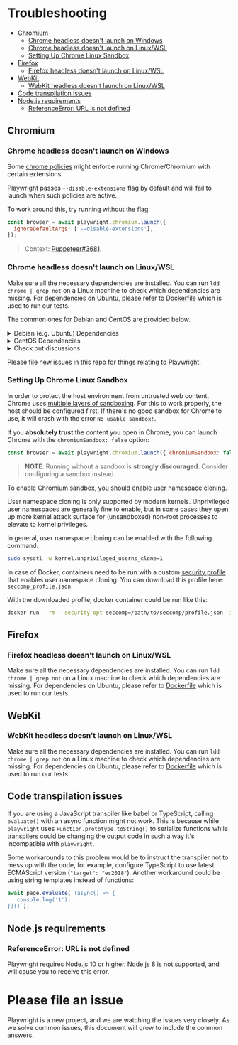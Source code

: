 # Troubleshooting

<!-- GEN:toc -->
- [Chromium](#chromium)
  * [Chrome headless doesn't launch on Windows](#chrome-headless-doesnt-launch-on-windows)
  * [Chrome headless doesn't launch on Linux/WSL](#chrome-headless-doesnt-launch-on-linuxwsl)
  * [Setting Up Chrome Linux Sandbox](#setting-up-chrome-linux-sandbox)
- [Firefox](#firefox)
  * [Firefox headless doesn't launch on Linux/WSL](#firefox-headless-doesnt-launch-on-linuxwsl)
- [WebKit](#webkit)
  * [WebKit headless doesn't launch on Linux/WSL](#webkit-headless-doesnt-launch-on-linuxwsl)
- [Code transpilation issues](#code-transpilation-issues)
- [Node.js requirements](#nodejs-requirements)
  * [ReferenceError: URL is not defined](#referenceerror-url-is-not-defined)
<!-- GEN:stop -->

## Chromium

### Chrome headless doesn't launch on Windows

Some [chrome policies](https://support.google.com/chrome/a/answer/7532015?hl=en) might enforce running Chrome/Chromium
with certain extensions.

Playwright passes `--disable-extensions` flag by default and will fail to launch when such policies are active.

To work around this, try running without the flag:

```js
const browser = await playwright.chromium.launch({
  ignoreDefaultArgs: ['--disable-extensions'],
});
```

> Context: [Puppeteer#3681](https://github.com/puppeteer/puppeteer/issues/3681#issuecomment-447865342).

### Chrome headless doesn't launch on Linux/WSL

Make sure all the necessary dependencies are installed. You can run `ldd chrome | grep not` on a Linux
machine to check which dependencies are missing. For dependencies on Ubuntu, please refer to [Dockerfile](https://github.com/microsoft/playwright/blob/master/docs/docker/Dockerfile.bionic) which is used to run our tests.

The common ones for Debian and CentOS are provided below.

<details>
<summary>Debian (e.g. Ubuntu) Dependencies</summary>

```
gconf-service
libasound2
libatk1.0-0
libatk-bridge2.0-0
libc6
libcairo2
libcups2
libdbus-1-3
libexpat1
libfontconfig1
libgcc1
libgconf-2-4
libgdk-pixbuf2.0-0
libglib2.0-0
libgtk-3-0
libnspr4
libpango-1.0-0
libpangocairo-1.0-0
libstdc++6
libx11-6
libx11-xcb1
libxcb1
libxcomposite1
libxcursor1
libxdamage1
libxext6
libxfixes3
libxi6
libxrandr2
libxrender1
libxss1
libxtst6
ca-certificates
fonts-liberation
libappindicator1
libnss3
lsb-release
xdg-utils
wget
libgbm1
```
</details>

<details>
<summary>CentOS Dependencies</summary>

```
pango.x86_64
libXcomposite.x86_64
libXcursor.x86_64
libXdamage.x86_64
libXext.x86_64
libXi.x86_64
libXtst.x86_64
cups-libs.x86_64
libXScrnSaver.x86_64
libXrandr.x86_64
GConf2.x86_64
alsa-lib.x86_64
atk.x86_64
gtk3.x86_64
ipa-gothic-fonts
xorg-x11-fonts-100dpi
xorg-x11-fonts-75dpi
xorg-x11-utils
xorg-x11-fonts-cyrillic
xorg-x11-fonts-Type1
xorg-x11-fonts-misc
```

After installing dependencies you need to update nss library using this command

```
yum update nss -y
```
</details>

<details>
  <summary>Check out discussions</summary>

- [Puppeteer#290](https://github.com/puppeteer/puppeteer/issues/290) - Debian troubleshooting
- [Puppeteer#391](https://github.com/puppeteer/puppeteer/issues/391) - CentOS troubleshooting
- [Puppeteer#379](https://github.com/puppeteer/puppeteer/issues/379) - Alpine troubleshooting

</details>

Please file new issues in this repo for things relating to Playwright.

### Setting Up Chrome Linux Sandbox

In order to protect the host environment from untrusted web content, Chrome uses [multiple layers of sandboxing](https://chromium.googlesource.com/chromium/src/+/HEAD/docs/linux_sandboxing.md). For this to work properly,
the host should be configured first. If there's no good sandbox for Chrome to use, it will crash
with the error `No usable sandbox!`.

If you **absolutely trust** the content you open in Chrome, you can launch Chrome
with the `chromiumSandbox: false` option:

```js
const browser = await playwright.chromium.launch({ chromiumSandbox: false });
```

> **NOTE**: Running without a sandbox is **strongly discouraged**. Consider configuring a sandbox instead.

To enable Chromium sandbox, you should enable [user namespace cloning](http://man7.org/linux/man-pages/man7/user_namespaces.7.html).

User namespace cloning is only supported by modern kernels. Unprivileged user
namespaces are generally fine to enable, but in some cases they open up more
kernel attack surface for (unsandboxed) non-root processes to elevate to kernel
privileges.

In general, user namespace cloning can be enabled with the following command:

```bash
sudo sysctl -w kernel.unprivileged_userns_clone=1
```

In case of Docker, containers need to be run with a custom [security profile](https://docs.docker.com/engine/security/seccomp/) that enables
user namespace cloning. You can download this profile here: [`seccomp_profile.json`](docker/seccomp_profile.json)

With the downloaded profile, docker container could be run like this:

```sh
docker run --rm --security-opt seccomp=/path/to/seccomp/profile.json -it my-image-name
```


## Firefox

### Firefox headless doesn't launch on Linux/WSL

Make sure all the necessary dependencies are installed. You can run `ldd chrome | grep not` on a Linux
machine to check which dependencies are missing. For dependencies on Ubuntu, please refer to [Dockerfile](https://github.com/microsoft/playwright/blob/master/docs/docker/Dockerfile.bionic) which is used to run our tests.

## WebKit

### WebKit headless doesn't launch on Linux/WSL

Make sure all the necessary dependencies are installed. You can run `ldd chrome | grep not` on a Linux
machine to check which dependencies are missing. For dependencies on Ubuntu, please refer to [Dockerfile](https://github.com/microsoft/playwright/blob/master/docs/docker/Dockerfile.bionic) which is used to run our tests.

## Code transpilation issues

If you are using a JavaScript transpiler like babel or TypeScript, calling `evaluate()` with an async function might not work. This is because while `playwright` uses `Function.prototype.toString()` to serialize functions while transpilers could be changing the output code in such a way it's incompatible with `playwright`.

Some workarounds to this problem would be to instruct the transpiler not to mess up with the code, for example, configure TypeScript to use latest ECMAScript version (`"target": "es2018"`). Another workaround could be using string templates instead of functions:

```js
await page.evaluate(`(async() => {
   console.log('1');
})()`);
```

## Node.js requirements

### ReferenceError: URL is not defined

Playwright requires Node.js 10 or higher. Node.js 8 is not supported, and will cause you to receive this error.

# Please file an issue

Playwright is a new project, and we are watching the issues very closely. As we solve common issues, this document will grow to include the common answers.
